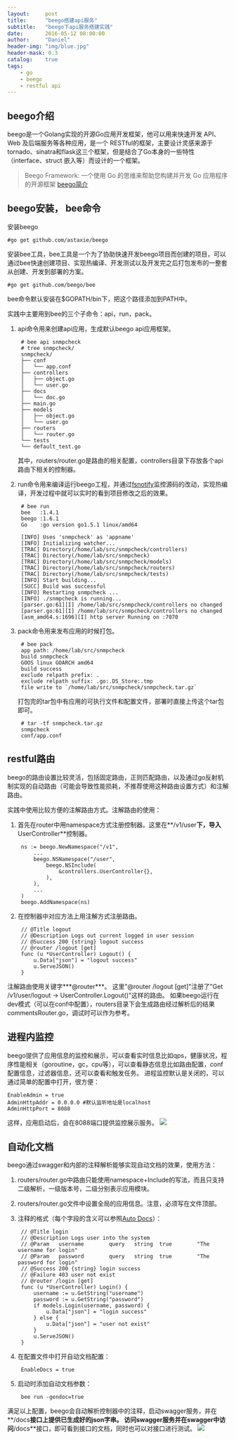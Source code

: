 ```yaml
---
layout:     post
title:      "beego搭建api服务"
subtitle:   "beego下api服务搭建实践"
date:       2016-05-12 08:00:00
author:     "Daniel"
header-img: "img/blue.jpg"
header-mask: 0.3
catalog:    true
tags:
    - go
    - beego
    - restful api
---
```


## beego介绍
beego是一个Golang实现的开源Go应用开发框架，他可以用来快速开发 API、Web 及后端服务等各种应用，是一个 RESTful的框架，主要设计灵感来源于tornado、sinatra和flask这三个框架，但是结合了Go本身的一些特性（interface、struct 嵌入等）而设计的一个框架。

> Beego Framework: 
> 一个使用 Go 的思维来帮助您构建并开发 Go 应用程序的开源框架
> [beego简介](http://beego.me/docs/intro/)

## beego安装， bee命令

安装beego

	#go get github.com/astaxie/beego

安装bee工具，bee工具是一个为了协助快速开发beego项目而创建的项目，可以通过bee快速创建项目、实现热编译、开发测试以及开发完之后打包发布的一整套从创建、开发到部署的方案。

	#go get github.com/beego/bee

bee命令默认安装在$GOPATH/bin下，把这个路径添加到PATH中。

实践中主要用到bee的三个子命令：api，run，pack。

1. api命令用来创建api应用，生成默认beego api应用框架。

	    # bee api snmpcheck
	    # tree snmpcheck/
	    snmpcheck/
	    ├── conf
	    │   └── app.conf
	    ├── controllers
	    │   ├── object.go
	    │   └── user.go
	    ├── docs
	    │   └── doc.go
	    ├── main.go
	    ├── models
	    │   ├── object.go
	    │   └── user.go
	    ├── routers
	    │   └── router.go
	    └── tests
	    └── default_test.go
   其中，routers/router.go是路由的相关配置，controllers目录下存放各个api路由下相关的控制器。

2. run命令用来编译运行beego工程，并通过[fsnotify](https://github.com/howeyc/fsnotify)监控源码的改动，实现热编译，开发过程中就可以实时的看到项目修改之后的效果。

		# bee run
		bee   :1.4.1
		beego :1.6.1
		Go    :go version go1.5.1 linux/amd64

		[INFO] Uses 'snmpcheck' as 'appname'
		[INFO] Initializing watcher...
		[TRAC] Directory(/home/lab/src/snmpcheck/controllers)
		[TRAC] Directory(/home/lab/src/snmpcheck)
		[TRAC] Directory(/home/lab/src/snmpcheck/models)
		[TRAC] Directory(/home/lab/src/snmpcheck/routers)
		[TRAC] Directory(/home/lab/src/snmpcheck/tests)
		[INFO] Start building...
		[SUCC] Build was successful
		[INFO] Restarting snmpcheck ...
		[INFO] ./snmpcheck is running...
		[parser.go:61][I] /home/lab/src/snmpcheck/controllers no changed 
		[parser.go:61][I] /home/lab/src/snmpcheck/controllers no changed 
		[asm_amd64.s:1696][I] http server Running on :7070

3. pack命令用来发布应用的时候打包。

		# bee pack
		app path: /home/lab/src/snmpcheck
		build snmpcheck
		GOOS linux GOARCH amd64
		build success
		exclude relpath prefix: .
		exclude relpath suffix: .go:.DS_Store:.tmp
		file write to `/home/lab/src/snmpcheck/snmpcheck.tar.gz`
	打包完的tar包中有应用的可执行文件和配置文件，部署时直接上传这个tar包即可。

		# tar -tf snmpcheck.tar.gz 
		snmpcheck
		conf/app.conf

## restful路由
beego的路由设置比较灵活，包括固定路由，正则匹配路由，以及通过go反射机制实现的自动路由（可能会导致性能损耗，不推荐使用这种路由设置方式）和注解路由。

实践中使用比较方便的注解路由方式。注解路由的使用：

1. 首先在router中用namespace方式注册控制器。这里在**/v1/user**下，导入**UserController**控制器。

		ns := beego.NewNamespace("/v1",
			...
			beego.NSNamespace("/user",
				beego.NSInclude(
					&controllers.UserController{},
				),
			),
			...
		)
		beego.AddNamespace(ns)

2. 在控制器中对应方法上用注解方式注册路由。

		// @Title logout
		// @Description Logs out current logged in user session
		// @Success 200 {string} logout success
		// @router /logout [get]
		func (u *UserController) Logout() {
			u.Data["json"] = "logout success"
			u.ServeJSON()
		}
注解路由使用关键字***@router***。
这里"@router /logout [get]"注册了"Get /v1/user/logout -> UserController.Logout()"这样的路由。
如果beego运行在dev模式（可以在conf中配置），routers目录下会生成路由经过解析后的结果commentsRouter.go，调试时可以作为参考。

## 进程内监控
beego提供了应用信息的监控和展示，可以查看实时信息比如qps，健康状况，程序性能相关（goroutine，gc，cpu等），可以查看静态信息比如路由配置，conf配置信息，过滤器信息，还可以查看和触发任务。
进程监控默认是关闭的，可以通过简单的配置中打开，很方便：

	EnableAdmin = true
	AdminHttpAddr = 0.0.0.0 #默认监听地址是localhost
	AdminHttpPort = 8088

这样，应用启动后，会在8088端口提供监控展示服务。
![](http://danielfresh.github.io/img/beegoadmin.png)

## 自动化文档
beego通过swagger和内部的注释解析能够实现自动文档的效果，使用方法：

1. routers/router.go中路由只能使用namespace+Include的写法，而且只支持二级解析，一级版本号，二级分别表示应用模块。

2. routers/router.go文件中设置全局的应用信息。注意，必须写在文件顶部。

3. 注释的格式（每个字段的含义可以参照[Auto Docs](http://beego.me/docs/advantage/docs.md)）：

		// @Title login
		// @Description Logs user into the system
		// @Param	username		query 	string	true		"The username for login"
		// @Param	password		query 	string	true		"The password for login"
		// @Success 200 {string} login success
		// @Failure 403 user not exist
		// @router /login [get]
		func (u *UserController) Login() {
			username := u.GetString("username")
			password := u.GetString("password")
			if models.Login(username, password) {
				u.Data["json"] = "login success"
			} else {
				u.Data["json"] = "user not exist"
			}
			u.ServeJSON()
		}

4. 在配置文件中打开自动文档配置：

		EnableDocs = true

5. 启动时添加自动文档参数：

		bee run -gendoc=true

满足以上配置，beego会自动解析控制器中的注释，启动swagger服务，并在**/docs**接口上提供已生成好的json字串。
访问swagger服务并在swagger中访问**/docs**接口，即可看到接口的文档，同时也可以对接口进行测试。
![](http://danielfresh.github.io/img/swagger.png)
